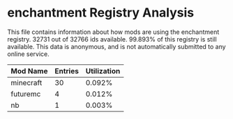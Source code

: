 # enchantment Registry Analysis

This file contains information about how mods are using the enchantment
registry. 32731 out of 32766 ids available. 99.893% of this registry is still
available. This data is anonymous, and is not automatically submitted to any
online service.


| Mod Name  | Entries | Utilization |
|-----------|---------|-------------|
| minecraft | 30      | 0.092%      |
| futuremc  | 4       | 0.012%      |
| nb        | 1       | 0.003%      |
